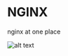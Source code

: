 # NGINX
nginx at one place 


![alt text](https://github.com/learnbyseven/NGINX/blob/master/Untitled%20Diagram.drawio)
